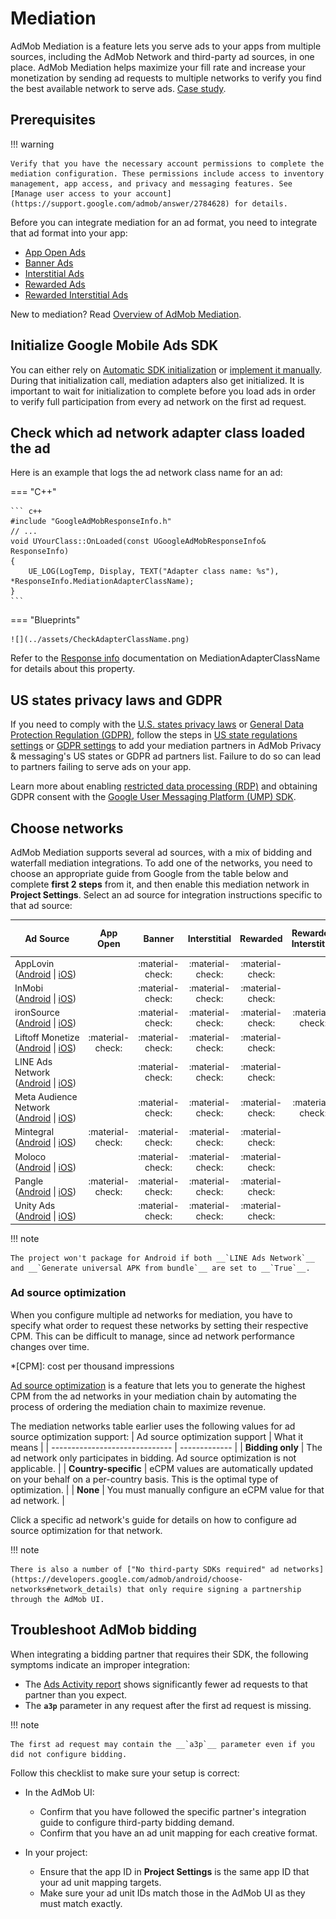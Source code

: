 # Mediation

AdMob Mediation is a feature lets you serve ads to your apps from multiple sources, including the AdMob Network and third-party ad sources, in one place. AdMob Mediation helps maximize your fill rate and increase your monetization by sending ad requests to multiple networks to verify you find the best available network to serve ads. [Case study](https://admob.google.com/home/resources/cookapps-grows-ad-revenue-86-times-with-admob-rewarded-ads-and-mediation/).

## Prerequisites

!!! warning 

    Verify that you have the necessary account permissions to complete the mediation configuration. These permissions include access to inventory management, app access, and privacy and messaging features. See [Manage user access to your account](https://support.google.com/admob/answer/2784628) for details.

Before you can integrate mediation for an ad format, you need to integrate that ad format into your app:

-   [App Open Ads](ad-formats/app-open-ads.md)
-   [Banner Ads](ad-formats/banner-ads.md)
-   [Interstitial Ads](ad-formats/interstitial-ads.md)
-   [Rewarded Ads](ad-formats/rewarded-ads.md)
-   [Rewarded Interstitial Ads](ad-formats/rewarded-interstitial-ads.md)

New to mediation? Read [Overview of AdMob Mediation](https://support.google.com/admob/answer/3063564).

## Initialize Google Mobile Ads SDK

You can either rely on [Automatic SDK initialization](index.md#enable-automatic-sdk-initialization) or [implement it manually](user-messaging-platform.md#prevent-redundant-ad-request-work). During that initialization call, mediation adapters also get initialized. It is important to wait for initialization to complete before you load ads in order to verify full participation from every ad network on the first ad request.

## Check which ad network adapter class loaded the ad

Here is an example that logs the ad network class name for an ad:

=== "C++"

    ``` c++
    #include "GoogleAdMobResponseInfo.h"
    // ...
    void UYourClass::OnLoaded(const UGoogleAdMobResponseInfo& ResponseInfo)
    {  
        UE_LOG(LogTemp, Display, TEXT("Adapter class name: %s"), *ResponseInfo.MediationAdapterClassName);
    }
    ```

=== "Blueprints"

    ![](../assets/CheckAdapterClassName.png)

Refer to the [Response info]() documentation on MediationAdapterClassName for details about this property.

## US states privacy laws and GDPR

If you need to comply with the [U.S. states privacy laws](https://support.google.com/admob/answer/9561022) or [General Data Protection Regulation (GDPR)](https://support.google.com/admob/answer/7666366), follow the steps in [US state regulations settings](https://support.google.com/admob/answer/10860309) or [GDPR settings](https://support.google.com/admob/answer/10113004#adding_ad_partners_to_published_gdpr_messages) to add your mediation partners in AdMob Privacy & messaging's US states or GDPR ad partners list. Failure to do so can lead to partners failing to serve ads on your app.

Learn more about enabling [restricted data processing (RDP)]() and obtaining GDPR consent with the [Google User Messaging Platform (UMP) SDK](user-messaging-platform.md).


## Choose networks

AdMob Mediation supports several ad sources, with a mix of bidding and waterfall mediation integrations. To add one of the networks, you need to choose an appropriate guide from Google from the table below and complete __first 2 steps__ from it, and then enable this mediation network in __Project Settings__. Select an ad source for integration instructions specific to that ad source:

| Ad Source | App Open | Banner | Interstitial | Rewarded | Rewarded Interstitial | Bidding | Ad source optimization support | Plugin Version |
| --------- | :------: | :----: | :----------: | :------: | :-------------------: | :-----: | :----------------------------- | :------------- |
| AppLovin ([Android](https://developers.google.com/admob/android/mediation/applovin) \| [iOS](https://developers.google.com/admob/ios/mediation/applovin)) | | :material-check: | :material-check: | :material-check: | | :material-check: | Country-specific | 1.0.0+ |
| InMobi ([Android](https://developers.google.com/admob/android/mediation/inmobi) \| [iOS](https://developers.google.com/admob/ios/mediation/inmobi)) | | :material-check: | :material-check: | :material-check: | | :material-check: | Country-specific | 1.0.0+ |
| ironSource ([Android](https://developers.google.com/admob/android/mediation/ironsource) \| [iOS](https://developers.google.com/admob/ios/mediation/ironsource)) | | :material-check: | :material-check: | :material-check: | :material-check: | :material-check: | Country-specific | 1.0.0+ |
| Liftoff&nbsp;Monetize ([Android](https://developers.google.com/admob/android/mediation/liftoff-monetize) \| [iOS](https://developers.google.com/admob/ios/mediation/liftoff-monetize)) | :material-check: | :material-check: | :material-check: | :material-check: | | :material-check: | Country-specific | 1.0.0+ |
| LINE Ads Network ([Android](https://developers.google.com/admob/android/mediation/line) \| [iOS](https://developers.google.com/admob/ios/mediation/line)) | | :material-check: | :material-check: | :material-check: | | :material-check: | Country-specific | 1.0.0+ |
| Meta Audience Network ([Android](https://developers.google.com/admob/android/mediation/meta) \| [iOS](https://developers.google.com/admob/ios/mediation/meta)) | | :material-check: | :material-check: | :material-check: | :material-check: | :material-check: | Bidding only | 1.0.0+ |
| Mintegral ([Android](https://developers.google.com/admob/android/mediation/mintegral) \| [iOS](https://developers.google.com/admob/ios/mediation/mintegral)) | :material-check: | :material-check: | :material-check: | :material-check: | | :material-check: | Country-specific | 1.0.0+ |
| Moloco ([Android](https://developers.google.com/admob/android/mediation/moloco) \| [iOS](https://developers.google.com/admob/ios/mediation/moloco)) | | :material-check: | :material-check: | :material-check: | | :material-check: | Country-specific | 1.1.0+ |
| Pangle ([Android](https://developers.google.com/admob/android/mediation/pangle) \| [iOS](https://developers.google.com/admob/ios/mediation/pangle)) | :material-check: | :material-check: | :material-check: | :material-check: | | :material-check: | Country-specific | 1.0.0+ |
| Unity Ads ([Android](https://developers.google.com/admob/android/mediation/unity) \| [iOS](https://developers.google.com/admob/ios/mediation/unity)) | | :material-check: | :material-check: | :material-check: | | :material-check: | Country-specific | 1.0.0+ |

!!! note

    The project won't package for Android if both __`LINE Ads Network`__ and __`Generate universal APK from bundle`__ are set to __`True`__.

### Ad source optimization

When you configure multiple ad networks for mediation, you have to specify what order to request these networks by setting their respective CPM. This can be difficult to manage, since ad network performance changes over time.

*[CPM]: cost per thousand impressions

[Ad source optimization](https://support.google.com/admob/answer/3379794) is a feature that lets you to generate the highest CPM from the ad networks in your mediation chain by automating the process of ordering the mediation chain to maximize revenue.

The mediation networks table earlier uses the following values for ad source optimization support:
| Ad source optimization support | What it means |
| ------------------------------ | ------------- |
| __Bidding only__ | The ad network only participates in bidding. Ad source optimization is not applicable. |
| __Country-specific__ | eCPM values are automatically updated on your behalf on a per-country basis. This is the optimal type of optimization. |
| __None__ | You must manually configure an eCPM value for that ad network. |

Click a specific ad network's guide for details on how to configure ad source optimization for that network.

!!! note

    There is also a number of ["No third-party SDKs required" ad networks](https://developers.google.com/admob/android/choose-networks#network_details) that only require signing a partnership through the AdMob UI.

## Troubleshoot AdMob bidding

When integrating a bidding partner that requires their SDK, the following symptoms indicate an improper integration:

-   The [Ads Activity report](https://support.google.com/admob/answer/10979428) shows significantly fewer ad requests to that partner than you expect.
-   The __`a3p`__ parameter in any request after the first ad request is missing.

!!! note

    The first ad request may contain the __`a3p`__ parameter even if you did not configure bidding.

Follow this checklist to make sure your setup is correct:

-   In the AdMob UI:

    -   Confirm that you have followed the specific partner's integration guide to configure third-party bidding demand.
    -   Confirm that you have an ad unit mapping for each creative format.

-   In your project:

    -   Ensure that the app ID in __Project Settings__ is the same app ID that your ad unit mapping targets.
    -   Make sure your ad unit IDs match those in the AdMob UI as they must match exactly.
